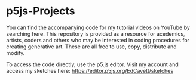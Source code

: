 # p5js-Projects
You can find the accompanying code for my tutorial videos on YouTube by searching here.
This repository is provided as a resource for acedemics, artists, coders and others who may be interested in coding procedures for creating
generative art.  These are all free to use, copy, distribute and modify.  

To access the code directly, use the p5.js editor.  Visit my account and access my sketches here:
https://editor.p5js.org/EdCavett/sketches
